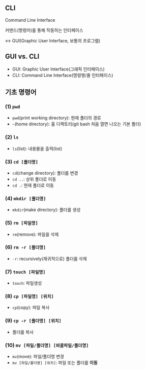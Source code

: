 ## CLI

Command Line Interface

커맨드(명령어)를 통해 작동하는 인터페이스

<-> GUI(Graphic User Interface, 보통의 프로그램)



## GUI vs. CLI

* GUI: Graphic User Interface(그래픽 인터페이스)
* CLI: Command Line Interface(명령행/줄 인터페이스)



## 기초 명령어

### (1) `pwd`

* `pwd`(print working directory): 현재 폴더의 경로
* `~`(home directory): 홈 디렉토리(git bash 처음 열면 나오는 기본 폴더)



### (2) `ls`

* `ls`(list): 내용물을 출력(list)



### (3) `cd [폴더명]`

* `cd`(change directory): 폴더를 변경
* `cd ..`: 상위 폴더로 이동
* `cd .`: 현재 폴더로 이동



### (4) `mkdir [폴더명]`

* `mkdir`(make directory): 폴더를 생성



### (5) `rm [파일명]`

* `rm`(remove): 파일을 삭제



### (6) `rm -r [폴더명]`

* `-r`: recursively(재귀적으로) 폴더를 삭제



### (7) `touch [파일명]`

* `touch`: 파일생성



### (8) `cp [파일명] [위치]`

* `cp`(copy): 파일 복사



### (9) `cp -r [폴더명] [위치]`

* 폴더를 복사



### (10) `mv [파일/폴더명] [바꿀파일/폴더명]`

* `mv`(move): 파일/폴더명 변경
* `mv [파일/폴더명] [위치]`: 파일 또는 폴더를 __이동__

